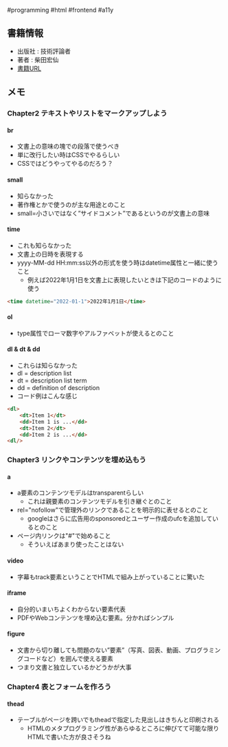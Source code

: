 #programming  #html #frontend #a11y

## 書籍情報

- 出版社 : 技術評論者
- 著者 :  柴田宏仙
- [書籍URL](https://gihyo.jp/book/2022/978-4-297-13132-6)

## メモ

### Chapter2 テキストやリストをマークアップしよう

####  br
 
- 文書上の意味の塊での段落で使うべき
- 単に改行したい時はCSSでやるらしい
- CSSではどうやってやるのだろう？

#### small

- 知らなかった
- 著作権とかで使うのが主な用途とのこと
- small=小さいではなく”サイドコメント”であるというのが文書上の意味

#### time

- これも知らなかった
- 文書上の日時を表現する
- yyyy-MM-dd HH:mm:ss以外の形式を使う時はdatetime属性と一緒に使うこと
	- 例えば2022年1月1日を文書上に表現したいときは下記のコードのように使う

```html
<time datetime="2022-01-1">2022年1月1日</time>
```

#### ol

- type属性でローマ数字やアルファベットが使えるとのこと

#### dl & dt & dd

- これらは知らなかった
- dl = description list
- dt = description list term
- dd = definition of description
- コード例はこんな感じ

```html
<dl>
	<dt>Item 1</dt>
	<dd>Item 1 is ...</dd>
	<dt>Item 2</dt>
	<dd>Item 2 is ...</dd>
<dl/>
```

### Chapter3 リンクやコンテンツを埋め込もう

#### a

- a要素のコンテンツモデルはtransparentらしい
	- これは親要素のコンテンツモデルを引き継ぐとのこと
- rel="nofollow"で管理外のリンクであることを明示的に表せるとのこと
	- googleはさらに広告用のsponsoredとユーザー作成のufcを追加しているとのこと
- ページ内リンクは"#"で始めること
	- そういえばあまり使ったことはない

#### video

- 字幕もtrack要素ということでHTMLで組み上がっていることに驚いた

#### iframe

- 自分的いまいちよくわからない要素代表
- PDFやWebコンテンツを埋め込む要素。分かればシンプル

#### figure

- 文書から切り離しても問題のない”要素”（写真、図表、動画、プログラミングコードなど）を囲んで使える要素
- つまり文書と独立しているかどうかが大事

### Chapter4 表とフォームを作ろう

#### thead

- テーブルがページを跨いでもtheadで指定した見出しはきちんと印刷される
	- HTMLのメタプログラミング性があらゆるところに伸びてて可能な限りHTMLで書いた方が良さそうね